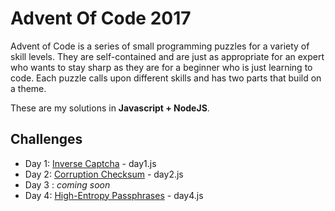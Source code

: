 # Advent Of Code 2017
Advent of Code is a series of small programming puzzles for a variety of skill levels. They are self-contained and are just as appropriate for an expert who wants to stay sharp as they are for a beginner who is just learning to code. Each puzzle calls upon different skills and has two parts that build on a theme.

These are my solutions in **Javascript + NodeJS**.

## Challenges
* Day 1: [Inverse Captcha](http://adventofcode.com/2017/day/1) - day1.js
* Day 2: [Corruption Checksum](http://adventofcode.com/2017/day/2) - day2.js
* Day 3 : *coming soon*
* Day 4: [High-Entropy Passphrases](http://adventofcode.com/2017/day/4) - day4.js
